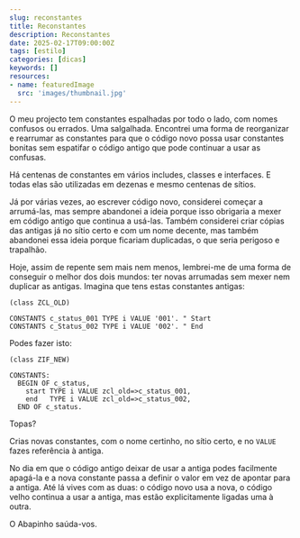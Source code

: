 ```yaml
---
slug: reconstantes
title: Reconstantes
description: Reconstantes
date: 2025-02-17T09:00:00Z
tags: [estilo]
categories: [dicas]
keywords: []
resources:
- name: featuredImage
  src: 'images/thumbnail.jpg'
---
```

O meu projecto tem constantes espalhadas por todo o lado, com nomes confusos ou errados. Uma salgalhada. Encontrei uma forma de reorganizar e rearrumar as constantes para que o código novo possa usar constantes bonitas sem espatifar o código antigo que pode continuar a usar as confusas.

<!--more-->
Há centenas de constantes em vários includes, classes e interfaces. E todas elas são utilizadas em dezenas e mesmo centenas de sítios.

Já por várias vezes, ao escrever código novo, considerei começar a arrumá-las, mas sempre abandonei a ideia porque isso obrigaria a mexer em código antigo que continua a usá-las. Também considerei criar cópias das antigas já no sítio certo e com um nome decente, mas também abandonei essa ideia porque ficariam duplicadas, o que seria perigoso e trapalhão.

Hoje, assim de repente sem mais nem menos, lembrei-me de uma forma de conseguir o melhor dos dois mundos: ter novas arrumadas sem mexer nem duplicar as antigas. Imagina que tens estas constantes antigas:

```abap
(class ZCL_OLD)

CONSTANTS c_status_001 TYPE i VALUE '001'. " Start
CONSTANTS c_Status_002 TYPE i VALUE '002'. " End
```

Podes fazer isto:

```abap
(class ZIF_NEW)

CONSTANTS:
  BEGIN OF c_status,
    start TYPE i VALUE zcl_old=>c_status_001,
    end   TYPE i VALUE zcl_old=>c_status_002,
  END OF c_status.
```

Topas?

Crias novas constantes, com o nome certinho, no sítio certo, e no `VALUE` fazes referência à antiga.

No dia em que o código antigo deixar de usar a antiga podes facilmente apagá-la e a nova constante passa a definir o valor em vez de apontar para a antiga. Até lá vives com as duas: o código novo usa a nova, o código velho continua a usar a antiga, mas estão explicitamente ligadas uma à outra.

O Abapinho saúda-vos.
